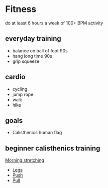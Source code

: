 # Fitness

do at least 6 hours a week of 100+ BPM activity

## everyday training

- balance on ball of foot 90s
- hang long time 90s
- grip squeeze

## cardio

- cycling
- jump rope
- walk
- hike

## goals

- Calisthenics human flag

## beginner calisthenics training

[Morning stretching](/fitness/stretches/README.md)

- [Legs](/fitness/beginner%20calisthenics/Legs.md)
- [Push](/fitness/beginner%20calisthenics/Push.md)
- [Pull](/fitness/beginner%20calisthenics/Pull.md)
